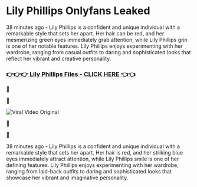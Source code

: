 # Lily Phillips Onlyfans Leaked

<p>38 minutes ago - Lily Phillips is a confident and unique individual with a remarkable style that sets her apart. Her hair can be red, and her mesmerizing green eyes immediately grab attention, while Lily Phillips grin is one of her notable features. Lily Phillips enjoys experimenting with her wardrobe, ranging from casual outfits to daring and sophisticated looks that reflect her vibrant and creative personality.</p><p>
<h3><a href="https://fansleaks.com-getfree.pro/lily-phillips" rel="nofollow">👉👉👉 Lily Phillips Files - CLICK HERE 👈👈</a></h3>
<p>🔻</p>
<p>🔻</p> <p>
<a href="https://fansleaks.com-getfree.pro/lily-phillips" rel="nofollow"><img src="https://i.imgur.com/0ZbtXZ5.gif" alt="Viral Video Original" style="max-width: 100%; display: inline-block;" data-target="animated-image.originalImage"></a>
<p>🔻</p>
<p>🔻</p> <p>38 minutes ago - Lily Phillips is a confident and unique individual with a remarkable style that sets her apart. Her hair is red, and her striking blue eyes immediately attract attention, while Lily Phillips smile is one of her defining features. Lily Phillips enjoys experimenting with her wardrobe, ranging from laid-back outfits to daring and sophisticated looks that showcase her vibrant and imaginative personality.</p>